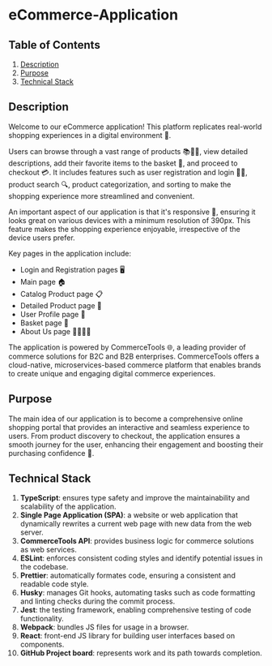 # eCommerce-Application

## Table of Contents
1. [Description](#description)
2. [Purpose](#purpose)
3. [Technical Stack](#technical-stack)

## Description
Welcome to our eCommerce application! This platform replicates real-world shopping experiences in a digital environment 🏪. 

Users can browse through a vast range of products 📚👗👟, view detailed descriptions, add their favorite items to the basket 🛒, and proceed to checkout 💳. It includes features such as user registration and login 📝🔐, product search 🔍, product categorization, and sorting to make the shopping experience more streamlined and convenient.

An important aspect of our application is that it's responsive 📲, ensuring it looks great on various devices with a minimum resolution of 390px. This feature makes the shopping experience enjoyable, irrespective of the device users prefer.

Key pages in the application include:

- Login and Registration pages 🖥️
- Main page 🏠
- Catalog Product page 📋
- Detailed Product page 🔎
- User Profile page 👤
- Basket page 🛒
- About Us page 🙋‍♂️🙋‍♀️

The application is powered by CommerceTools 🌐, a leading provider of commerce solutions for B2C and B2B enterprises. CommerceTools offers a cloud-native, microservices-based commerce platform that enables brands to create unique and engaging digital commerce experiences.

## Purpose
The main idea of our application is to become a comprehensive online shopping portal that provides an interactive and seamless experience to users. From product discovery to checkout, the application ensures a smooth journey for the user, enhancing their engagement and boosting their purchasing confidence 🚀.

## Technical Stack
1. **TypeScript**: ensures type safety and improve the maintainability and scalability of the application.
2. **Single Page Application (SPA)**: a website or web application that dynamically rewrites a current web page with new data from the web server.
3. **CommerceTools API**: provides business logic for commerce solutions as web services.
4. **ESLint**: enforces consistent coding styles and identify potential issues in the codebase.
5. **Prettier**: automatically formates code, ensuring a consistent and readable code style.
6. **Husky**: manages Git hooks, automating tasks such as code formatting and linting checks during the commit process.
7. **Jest**: the testing framework, enabling comprehensive testing of code functionality.
8. **Webpack**: bundles JS files for usage in a browser.
9. **React**: front-end JS library for building user interfaces based on components.
10. **GitHub Project board**: represents work and its path towards completion.